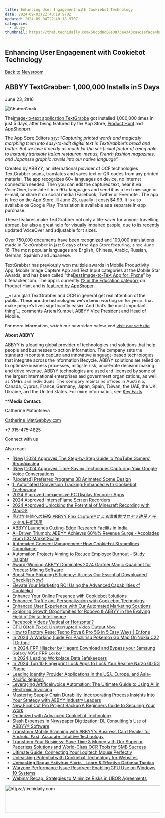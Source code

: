 ```yaml
---
title: Enhancing User Engagement with Cookiebot Technology
date: 2024-09-03T22:40:18.970Z
updated: 2024-09-04T22:40:18.970Z
categories:
  - abbyy
thumbnail: https://thmb.techidaily.com/50cbd8d07e0873a4343caac1afaca4ba3bdd492ab0995e73547b18cbc746d1e9.png
---
```


## Enhancing User Engagement with Cookiebot Technology

[Back to Newsroom](https://tools.techidaily.com/abbyy/products/)

## ABBYY TextGrabber: 1,000,000 Installs in 5 Days

June 23, 2016

![ShutterStock](https://content.abbyy.com/-/media/project/abbyy/abbyy/branchtemplates/shutterstock_1272462163_1296-x-729.jpg?h=729&iar=0&w=1296)

The[image-to-text application TextGrabbe](https://itunes.apple.com/US/app/id438475005?mt=8) got installed 1,000,000 times in just 5 days, after being featured by the App Store, [Product Hunt](https://www.producthunt.com/topics/education) and [AppShopper](http://appshopper.com/prices/free).

The App Store Editors [say](http://www.idownloadblog.com/2016/06/16/text-grabber-free-app-of-week/): “_Capturing printed words and magically morphing them into easy-to-edit digital text is TextGrabber’s bread and butter. But we love it nearly as much for the sci-fi cool factor of being able to instantly translate Italian restaurant menus, French fashion magazines, and Japanese graphic novels into our native language”._

Created by ABBYY, an international provider of OCR technologies, TextGrabber scans, translates and saves text or QR-codes from any printed material. The app recognizes 60+ languages on device, no Internet connection needed. Then you can edit the captured text, hear it via VoiceOver, translate it into 90+ languages and send it as a text message or e-mail, or share it on social media (Facebook, Twitter or Evernote). The app is free on the App Store till June 23, usually it costs $4.99\. It is also available on Google Play. Translation is available as a separate in-app purchase.

These features make TextGrabber not only a life-saver for anyone travelling abroad, but also a great help for visually impaired people, due to its recently updated VoiceOver and adjustable font sizes.

Over 750,000 documents have been recognized and 100,000 translations made in TextGrabber in just 5 days of the App Store featuring, since June 16\. The most popular languages are English, Chinese, Arabic, Russian, German, Spanish and Japanese.

TextGrabber has previously won multiple awards in Mobile Productivity App, Mobile Image Capture App and Text Input categories at the Mobile Star Awards, and has been called “the[Best Image-to-Text App for iPhone](http://lifehacker.com/5829568/the-best-image-to-text-app-for-iphone)” by Lifehacker.com. The app is currently [#2 in the Education category](https://www.producthunt.com/topics/education) on Product Hunt and is [featured by AppShoper](http://appshopper.com/prices/free).

__«I am glad TextGrabber and OCR in general get real attention of the public. These are the technologies we’ve been working on for years, that make people’s lives significantly easier. And that’s the most important thing”_, comments Artem Kumpel, ABBYY Vice President and Head of Mobile.

For more information, watch our new video below, and [visit our website](https://tools.techidaily.com/abbyy/products/).

**About ABBYY**

ABBYY is a leading global provider of technologies and solutions that help people and businesses to action information. The company sets the standard in content capture and innovative language-based technologies that integrate across the information lifecycle. ABBYY solutions are relied on to optimize business processes, mitigate risk, accelerate decision making and drive revenue. ABBYY technologies are used and licensed by some of the largest international enterprises and government organizations, as well as SMBs and individuals. The company maintains offices in Australia, Canada, Cyprus, France, Germany, Japan, Spain, Taiwan, the UAE, the UK, Ukraine, and the United States. For more information, see [Key Facts](https://tools.techidaily.com/abbyy/products/).

****Media Contact:**

Catherine Matantseva

[Catherine\_Mat@abbyy.com](https://tools.techidaily.com/abbyy/products/)

+7 915-475-4825

Connect with us

<ins class="adsbygoogle"
     style="display:block"
     data-ad-format="autorelaxed"
     data-ad-client="ca-pub-7571918770474297"
     data-ad-slot="1223367746"></ins>



<ins class="adsbygoogle"
     style="display:block"
     data-ad-client="ca-pub-7571918770474297"
     data-ad-slot="8358498916"
     data-ad-format="auto"
     data-full-width-responsive="true"></ins>

<span class="atpl-alsoreadstyle">Also read:</span>
<div><ul>
<li><a href="https://youtube-lab.techidaily.com/024-approved-the-step-by-step-guide-to-youtube-gamers-broadcasting/"><u>[New] 2024 Approved  The Step-by-Step Guide to YouTube Gamers' Broadcasting</u></a></li>
<li><a href="https://digital-screen-recording.techidaily.com/new-2024-approved-time-saving-techniques-capturing-your-google-voice-conversations/"><u>[New] 2024 Approved  Time-Saving Techniques  Capturing Your Google Voice Conversations</u></a></li>
<li><a href="https://extra-skills.techidaily.com/updated-preferred-programs-3d-animated-scene-design/"><u>[Updated] Preferred Programs  3D Animated Scene Design</u></a></li>
<li><a href="https://solve-manuals.techidaily.com/1-automated-conversion-tracking-enhanced-with-cookiebot-technology/"><u>1. Automated Conversion Tracking: Enhanced with Cookiebot Technology</u></a></li>
<li><a href="https://video-capture.techidaily.com/2024-approved-inexpensive-pc-display-recorder-apps/"><u>2024 Approved  Inexpensive PC Display Recorder Apps</u></a></li>
<li><a href="https://visual-screen-recording.techidaily.com/2024-approved-intenseflame-screen-recorders/"><u>2024 Approved  IntenseFlame Screen Recorders</u></a></li>
<li><a href="https://visual-screen-recording.techidaily.com/2024-approved-unlocking-the-potential-of-minecraft-recording-with-macos/"><u>2024 Approved  Unlocking the Potential of Minecraft Recording with MacOS</u></a></li>
<li><a href="https://solve-manuals.techidaily.com/1724313623358-abbyy-flexicapture/"><u>高付加価値への転換:ABBYY FlexiCapture®による請求書プロセス改革とデジタル技術活用</u></a></li>
<li><a href="https://solve-manuals.techidaily.com/abbyy-launches-cutting-edge-research-facility-in-india/"><u>ABBYY Launches Cutting-Edge Research Facility in India</u></a></li>
<li><a href="https://solve-manuals.techidaily.com/ai-driven-triumph-abbyy-achieves-60-revenue-surge-accolades-from-idc-marketscape/"><u>AI-Driven Triumph: ABBYY Achieves 60%% Revenue Surge - Accolades From IDC MarketScape</u></a></li>
<li><a href="https://solve-manuals.techidaily.com/automated-consent-management-how-cookiebot-streamlines-compliance/"><u>Automated Consent Management: How Cookiebot Streamlines Compliance</u></a></li>
<li><a href="https://solve-manuals.techidaily.com/automation-projects-aiming-to-reduce-employee-burnout-study-insights/"><u>Automation Projects Aiming to Reduce Employee Burnout - Study Insights</u></a></li>
<li><a href="https://solve-manuals.techidaily.com/award-winning-abbyy-dominates-2024-gartner-magic-quadrant-for-process-mining-software/"><u>Award-Winning ABBYY Dominates 2024 Gartner Magic Quadrant for Process Mining Software</u></a></li>
<li><a href="https://solve-manuals.techidaily.com/boost-your-shipping-efficiency-access-our-essential-downloaded-checklist-now/"><u>Boost Your Shipping Efficiency: Access Our Essential Downloaded Checklist Now!</u></a></li>
<li><a href="https://solve-manuals.techidaily.com/elevate-your-marketing-roi-using-the-advanced-capabilities-of-cookiebot/"><u>Elevate Your Marketing ROI Using the Advanced Capabilities of Cookiebot</u></a></li>
<li><a href="https://solve-manuals.techidaily.com/enhance-your-online-presence-with-cookiebot-solutions/"><u>Enhance Your Online Presence with Cookiebot Solutions</u></a></li>
<li><a href="https://solve-manuals.techidaily.com/enhanced-traffic-and-personalization-with-cookiebot-technology/"><u>Enhanced Traffic and Personalization with Cookiebot Technology</u></a></li>
<li><a href="https://solve-manuals.techidaily.com/enhanced-user-experience-with-our-automated-marketing-solutions/"><u>Enhanced User Experience with Our Automated Marketing Solutions</u></a></li>
<li><a href="https://solve-manuals.techidaily.com/exploring-growth-opportunities-for-roboyo-and-abbyy-in-the-evolving-field-of-digital-intelligence/"><u>Exploring Growth Opportunities for Roboyo & ABBYY in the Evolving Field of Digital Intelligence</u></a></li>
<li><a href="https://facebook-video-recording.techidaily.com/1716082046928-facebook-videos-vertical-or-horizontal/"><u>Facebook Videos  Vertical or Horizontal?</u></a></li>
<li><a href="https://network-issues.techidaily.com/gpu-glitch-fixed-uninterrupted-video-output-now/"><u>GPU Glitch Fixed: Uninterrupted Video Output Now</u></a></li>
<li><a href="https://techidaily.com/how-to-factory-reset-tecno-pova-6-pro-5g-in-5-easy-ways-drfone-by-drfone-reset-android-reset-android/"><u>How to Factory Reset Tecno Pova 6 Pro 5G in 5 Easy Ways | Dr.fone</u></a></li>
<li><a href="https://android-pokemon-go.techidaily.com/in-2024-a-working-guide-for-pachirisu-pokemon-go-map-on-nokia-c22-drfone-by-drfone-virtual-android/"><u>In 2024, A Working Guide For Pachirisu Pokemon Go Map On Nokia C22 | Dr.fone</u></a></li>
<li><a href="https://bypass-frp.techidaily.com/in-2024-frp-hijacker-by-hagard-download-and-bypass-your-samsung-galaxy-a05s-frp-locks-by-drfone-android/"><u>In 2024, FRP Hijacker by Hagard Download and Bypass your Samsung Galaxy A05s FRP Locks</u></a></li>
<li><a href="https://extra-guidance.techidaily.com/in-2024-leading-workplace-data-safekeepers/"><u>In 2024, Leading Workplace Data Safekeepers</u></a></li>
<li><a href="https://easy-unlock-android.techidaily.com/in-2024-top-10-fingerprint-lock-apps-to-lock-your-realme-narzo-60-5g-phone-by-drfone-android/"><u>In 2024, Top 10 Fingerprint Lock Apps to Lock Your Realme Narzo 60 5G Phone</u></a></li>
<li><a href="https://solve-manuals.techidaily.com/leading-identity-provider-applications-in-the-usa-europe-and-asia-pacific-regions/"><u>Leading Identity Provider Applications in the USA, Europe, and Asia-Pacific Regions</u></a></li>
<li><a href="https://solve-manuals.techidaily.com/leveraging-artificeinvoice-automation-the-ultimate-guide-to-using-ai-in-electronic-invoicing/"><u>Leveraging Artificeinvoice Automation: The Ultimate Guide to Using AI in Electronic Invoicing</u></a></li>
<li><a href="https://solve-manuals.techidaily.com/mastering-supply-chain-durability-incorporating-process-insights-into-your-strategy-with-abbyy-industry-leaders/"><u>Mastering Supply Chain Durability: Incorporating Process Insights Into Your Strategy with ABBYY Industry Leaders</u></a></li>
<li><a href="https://ai-driven-video-production.techidaily.com/new-final-cut-pro-project-backup-a-beginners-guide-to-securing-your-work/"><u>New Final Cut Pro Project Backup A Beginners Guide to Securing Your Work</u></a></li>
<li><a href="https://solve-manuals.techidaily.com/optimized-with-advanced-cookiebot-technology/"><u>Optimized with Advanced Cookiebot Technology</u></a></li>
<li><a href="https://solve-manuals.techidaily.com/slash-expenses-in-newspaper-digitization-dl-consultings-use-of-abbyy-software/"><u>Slash Expenses in Newspaper Digitization: DL Consulting's Use of ABBYY® Software</u></a></li>
<li><a href="https://solve-manuals.techidaily.com/transform-mobile-scanning-with-abbyys-business-card-reader-for-android-fast-accurate-intuitive-technology/"><u>Transform Mobile Scanning with ABBYY's Business Card Reader for Android: Fast, Accurate, Intuitive Technology</u></a></li>
<li><a href="https://solve-manuals.techidaily.com/transform-your-business-save-time-and-money-with-our-superior-paperless-solutions-and-world-class-ocr-tools-for-smb-success/"><u>Transform Your Business: Save Time & Money with Our Superior Paperless Solutions and World-Class OCR Tools for SMB Success</u></a></li>
<li><a href="https://techno-recovery.techidaily.com/ultimate-guide-connecting-your-logitech-mouse-perfectly/"><u>Ultimate Guide: Connecting Your Logitech Mouse Perfectly</u></a></li>
<li><a href="https://solve-manuals.techidaily.com/unleashing-potential-with-cookiebot-technology-for-websites/"><u>Unleashing Potential with Cookiebot Technology for Websites</u></a></li>
<li><a href="https://os-tips.techidaily.com/unmasking-bogus-antivirus-alerts-learn-5-effective-defense-tactics/"><u>Unmasking Bogus Antivirus Alerts - Learn 5 Effective Defense Tactics</u></a></li>
<li><a href="https://program-issues.techidaily.com/warzone-performance-issue-resolved-enabling-gpu-use-on-windows-10-systems/"><u>Warzone Performance Issue Resolved: Enabling GPU Use on Windows 10 Systems</u></a></li>
<li><a href="https://solve-manuals.techidaily.com/webinar-recap-strategies-to-minimize-risks-in-libor-agreements/"><u>Webinar Recap: Strategies to Minimize Risks in LIBOR Agreements</u></a></li>
</ul></div>

<!-- affiliate ads begin -->
<a href="https://laganoo.pxf.io/c/5597632/1528696/16446" target="_top" id="1528696">
  <img src="//a.impactradius-go.com/display-ad/16446-1528696" border="0" alt="https://techidaily.com" width="728" height="90"/>
</a>
<img height="0" width="0" src="https://laganoo.pxf.io/i/5597632/1528696/16446" style="position:absolute;visibility:hidden;" border="0" />
<!-- affiliate ads end -->